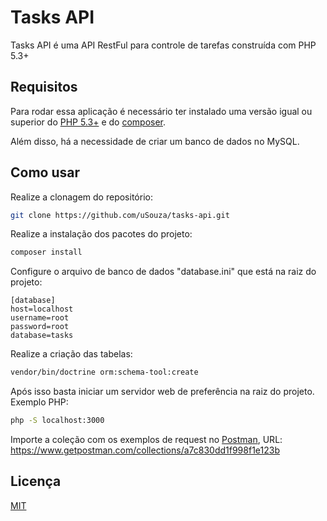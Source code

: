 # Tasks API

Tasks API é uma API RestFul para controle de tarefas construída com PHP 5.3+

## Requisitos

Para rodar essa aplicação é necessário ter instalado uma versão igual ou superior do [PHP 5.3+](https://www.php.net/downloads.php) e do [composer](https://getcomposer.org/doc/00-intro.md).

Além disso, há a necessidade de criar um banco de dados no MySQL.

## Como usar
Realize a clonagem do repositório:
```bash
git clone https://github.com/uSouza/tasks-api.git
```
Realize a instalação dos pacotes do projeto:
```bash
composer install
```
Configure o arquivo de banco de dados "database.ini" que está na raiz do projeto:
```
[database]
host=localhost
username=root
password=root
database=tasks
```
Realize a criação das tabelas:
```bash
vendor/bin/doctrine orm:schema-tool:create 
```
Após isso basta iniciar um servidor web de preferência na raiz do projeto. Exemplo PHP:
```bash
php -S localhost:3000
```
Importe a coleção com os exemplos de request no [Postman](https://www.getpostman.com/), URL: https://www.getpostman.com/collections/a7c830dd1f998f1e123b

## Licença
[MIT](https://choosealicense.com/licenses/mit/)